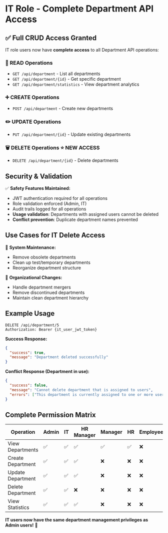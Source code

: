 # IT Role - Complete Department API Access

## ✅ **Full CRUD Access Granted**

IT role users now have **complete access** to all Department API operations:

### **📖 READ Operations**
- `GET /api/department` - List all departments
- `GET /api/department/{id}` - Get specific department
- `GET /api/department/statistics` - View department analytics

### **➕ CREATE Operations**
- `POST /api/department` - Create new departments

### **✏️ UPDATE Operations**
- `PUT /api/department/{id}` - Update existing departments

### **🗑️ DELETE Operations** ⭐ **NEW ACCESS**
- `DELETE /api/department/{id}` - Delete departments

## **Security & Validation**

✅ **Safety Features Maintained:**
- JWT authentication required for all operations
- Role validation enforced (Admin, IT)
- Audit trails logged for all operations
- **Usage validation**: Departments with assigned users cannot be deleted
- **Conflict prevention**: Duplicate department names prevented

## **Use Cases for IT Delete Access**

🔧 **System Maintenance:**
- Remove obsolete departments
- Clean up test/temporary departments
- Reorganize department structure

🏢 **Organizational Changes:**
- Handle department mergers
- Remove discontinued departments
- Maintain clean department hierarchy

## **Example Usage**

```http
DELETE /api/department/5
Authorization: Bearer {it_user_jwt_token}
```

**Success Response:**
```json
{
  "success": true,
  "message": "Department deleted successfully"
}
```

**Conflict Response (Department in use):**
```json
{
  "success": false,
  "message": "Cannot delete department that is assigned to users",
  "errors": ["This department is currently assigned to one or more users. Please reassign users before deleting the department."]
}
```

## **Complete Permission Matrix**

| Operation | Admin | IT | HR Manager | Manager | HR | Employee |
|-----------|-------|----|-----------|---------|----|----------|
| View Departments | ✅ | ✅ | ✅ | ✅ | ✅ | ❌ |
| Create Department | ✅ | ✅ | ✅ | ❌ | ❌ | ❌ |
| Update Department | ✅ | ✅ | ✅ | ❌ | ❌ | ❌ |
| Delete Department | ✅ | ✅ | ❌ | ❌ | ❌ | ❌ |
| View Statistics | ✅ | ✅ | ✅ | ❌ | ❌ | ❌ |

**IT users now have the same department management privileges as Admin users!** 🚀
